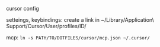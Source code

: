 cursor config

setteings, keybindings:
create a link in ~/Library/Application\ Support/Cursor/User/profiles/ID/

mcp:
`ln -s PATH/TO/DOTFILES/cursor/mcp.json ~/.cursor/`
